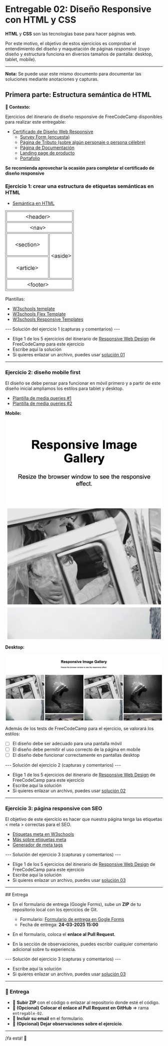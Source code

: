# Entregable 02: Diseño Responsive con HTML y CSS

**HTML** y **CSS** son las tecnologías base para hacer páginas web.


Por este motivo, el objetivo de estos ejercicios es comprobar el entendimiento
del diseño y maquetación de páginas *responsive* (cuyo diseño y estructura funciona
en diversos tamaños de pantalla: desktop, tablet, mobile).

---

**Nota:** Se puede usar este mismo documento para documentar las soluciones mediante anotaciones y capturas.

## Primera parte: Estructura semántica de HTML

**📌 Contexto:**

Ejercicios del itinerario de diseño responsive de FreeCodeCamp disponibles para realizar este entregable:

- [Certificado de Diseño Web Responsive](https://www.freecodecamp.org/learn/2022/responsive-web-design/)
  - [Survey Form (encuesta)](https://www.freecodecamp.org/learn/2022/responsive-web-design/build-a-survey-form-project/build-a-survey-form)
  - [Página de Tributo (sobre algún personaje o persona célebre)](https://www.freecodecamp.org/learn/2022/responsive-web-design/build-a-tribute-page-project/build-a-tribute-page)
  - [Página de Documentación](https://www.freecodecamp.org/learn/2022/responsive-web-design/build-a-technical-documentation-page-project/build-a-technical-documentation-page)
  - [Landing page de producto](https://www.freecodecamp.org/learn/2022/responsive-web-design/build-a-product-landing-page-project/build-a-product-landing-page)
  - [Portafolio](https://www.freecodecamp.org/learn/2022/responsive-web-design/build-a-personal-portfolio-webpage-project/build-a-personal-portfolio-webpage)

**Se recomienda aprovechar la ocasión para completar el certificado de diseño responsive**

### **Ejercicio 1: crear una estructura de etiquetas semánticas en HTML**  

- [Semántica en HTML](https://www.w3schools.com/html/html5_semantic_elements.asp)

![etiquetas semánticas de HTML](image-1.png)

Plantillas:
- [W3schools template](https://www.w3schools.com/html/html_responsive.asp)
- [W3schools Flex Template](https://www.w3schools.com/Css/css3_flexbox_responsive.asp)
- [W3schools Responsive Templates](https://www.w3schools.com/Css/css_rwd_templates.asp)

--- Solución del ejercicio 1 (capturas y comentarios) ---

- Elige 1 de los 5 ejercicios del itinerario de [Responsive Web Design](https://www.freecodecamp.org/learn/2022/responsive-web-design/) de FreeCodeCamp para este ejercicio
- Escribe aquí la solución
- Si quieres enlazar un archivo, puedes usar [solución 01](./archivo.md)

--------------------------------------------------------------------------------

### **Ejercicio 2: diseño mobile first**  

El diseño se debe pensar para funcionar en móvil primero y a partir de este diseño inicial ampliamos los estilos para tablet y desktop.

- [Plantilla de media queries #1](https://gist.github.com/gokulkrishh/242e68d1ee94ad05f488)
- [Plantilla de media queries #2](https://gist.github.com/mavieth/e0c8fdcb72a30d85f57a)

**Mobile:**

![ejemplo diseño mobile](image-2.png)

**Desktop:**

![ejemplo de diseño desktop](image-3.png)

Además de los tests de FreeCodeCamp para el ejercicio, se valorará los estilos:

- [ ] El diseño debe ser adecuado para una pantalla móvil
- [ ] El diseño debe permitir el uso correcto de la página en mobile
- [ ] El diseño debe funcionar correctamente en pantallas desktop 

--- Solución del ejercicio 2 (capturas y comentarios) ---

- Elige 1 de los 5 ejercicios del itinerario de [Responsive Web Design](https://www.freecodecamp.org/learn/2022/responsive-web-design/) de FreeCodeCamp para este ejercicio
- Escribe aquí la solución
- Si quieres enlazar un archivo, puedes usar [solución 02](./archivo.md)

--------------------------------------------------------------------------------

### **Ejercicio 3: página responsive con SEO**  

El objetivo de este ejercicio es hacer que nuestra página tenga las etiquetas &lt; meta &gt; correctas para el SEO.

- [Etiquetas meta en W3schools](https://www.w3schools.com/tags/tag_meta.asp)
- [Más sobre etiquetas meta](https://blog.hubspot.com/marketing/meta-tags)
- [Generador de meta tags](https://metatags.io/)

--- Solución del ejercicio 3 (capturas y comentarios) ---

- Elige 1 de los 5 ejercicios del itinerario de [Responsive Web Design](https://www.freecodecamp.org/learn/2022/responsive-web-design/) de FreeCodeCamp para este ejercicio
- Escribe aquí la solución
- Si quieres enlazar un archivo, puedes usar [solución 03](./archivo.md)

--------------------------------------------------------------------------------

## Entrega

- En el formulario de entrega (Google Forms), sube un **ZIP** de tu repositorio local con los ejercicios de Git.  

  - Formulario: [Formulario de entrega en Gogle Forms](https://forms.gle/cT2k39dtL1nboAkx9)
  - Fecha de entrega: **24-03-2025 15:00**

- En el formulario, coloca el **enlace al Pull Request**.  

- En la sección de observaciones, puedes escribir cualquier comentario adicional sobre tu experiencia.  

--- Solución del ejercicio 3 (capturas y comentarios) ---

- Escribe aquí la solución
- Si quieres enlazar un archivo, puedes usar [solución 03](./archivo.md)

--------------------------------------------------------------------------------

### **📩 Entrega**  
- 📂 **Subir ZIP** con el código o enlazar al repositorio donde esté el código.  
- 🔗 **(Opcional) Colocar el enlace al Pull Request en GitHub** => rama `entregable-02`.  
- 📧 **Incluir su email** en el formulario.  
- 📝 **(Opcional) Dejar observaciones sobre el ejercicio**.  

---


¡Ya está! 🚀
